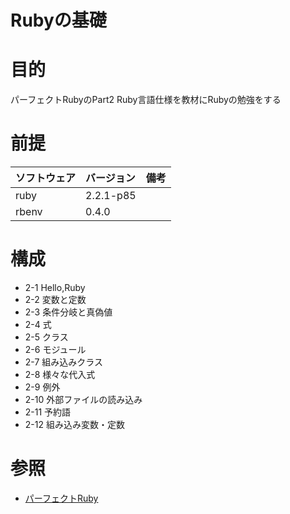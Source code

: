 Rubyの基礎
===================

# 目的 #
パーフェクトRubyのPart2 Ruby言語仕様を教材にRubyの勉強をする

# 前提 #
| ソフトウェア   | バージョン   | 備考        |
|:---------------|:-------------|:------------|
| ruby           |2.2.1-p85    |             |
| rbenv          |0.4.0        |             |


# 構成 #
+ 2-1 Hello,Ruby
+ 2-2 変数と定数
+ 2-3 条件分岐と真偽値
+ 2-4 式
+ 2-5 クラス
+ 2-6 モジュール
+ 2-7 組み込みクラス
+ 2-8 様々な代入式
+ 2-9 例外
+ 2-10 外部ファイルの読み込み
+ 2-11 予約語
+ 2-12 組み込み変数・定数

# 参照 #

+ [パーフェクトRuby](http://www.amazon.co.jp/%E3%83%91%E3%83%BC%E3%83%95%E3%82%A7%E3%82%AF%E3%83%88Ruby-PERFECT-SERIES-6-Ruby%E3%82%B5%E3%83%9D%E3%83%BC%E3%82%BF%E3%83%BC%E3%82%BA/dp/4774158798)
